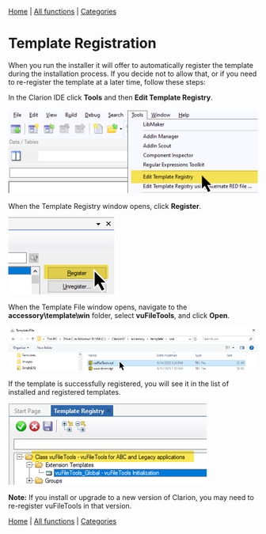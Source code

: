 [Home](../index.md) | [All functions](all-functions.md) | [Categories](categories/index.md)

# Template Registration

When you run the installer it will offer to automatically register the template during the installation process. If you decide not to allow that, or if you need to re-register the template at a later time, follow these steps:

In the Clarion IDE click **Tools** and then **Edit Template Registry**.  

![](assets/images/RegisterTemplateStep1.png)

When the Template Registry window opens, click **Register**.  

![](assets/images/RegisterTemplateStep2.png)

When the Template File window opens, navigate to the **accessory\template\win** folder, select **vuFileTools**, and click **Open**.  

![](assets/images/RegisterTemplateStep3.png)

If the template is successfully registered, you will see it in the list of installed and registered templates.  

![](assets/images/RegisterTemplateStep4.png)

**Note:** If you install or upgrade to a new version of Clarion, you may need to re-register vuFileTools in that version.

[Home](../index.md) | [All functions](all-functions.md) | [Categories](categories/index.md)

